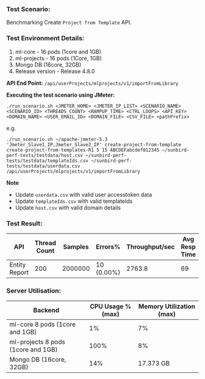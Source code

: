 ### Test Scenario:
Benchmarking Create `Project from Template` API.

### Test Environment Details:
1. ml-core - 16 pods (1core and 1GB)
2. ml-projects - 16 pods (1Core, 1GB) 
3. Mongo DB (16core, 32GB)
4. Release version - Release 4.8.0

**API End Point:** `/api/userProjects/mlprojects/v1/importFromLibrary`

**Executing the test scenario using JMeter:**

```./run_scenario.sh <JMETER_HOME> <JMETER_IP_LIST> <SCENARIO_NAME> <SCENARIO_ID> <THREADS_COUNT> <RAMPUP_TIME> <CTRL_LOOPS> <API_KEY> <DOMAIN_NAME> <USER_EMAIL_ID> <DOMAIN_FILE> <CSV_FILE> <pathPrefix> ```

e.g.

```./run_scenario.sh ~/apache-jmeter-5.3 'Jmeter_Slave1_IP,Jmeter_Slave2_IP' create-project-from-template create-project-from-templates-R1 5 15 ABCDEFabcdef012345 ~/sunbird-perf-tests/testdata/host.csv ~/sunbird-perf-tests/testdata/templateIds.csv ~/sunbird-perf-tests/testdata/userdata.csv /api/userProjects/mlprojects/v1/importFromLibrary```

**Note**
- Update `userdata.csv` with valid user accesstoken data
- Update `templateIds.csv` with valid templateIds 
- Update `host.csv` with valid domain details

### Test Result:
| API           | Thread Count  | Samples  | Errors%   | Throughput/sec  |Avg Resp Time  |   95th pct  |  99th pct   |
| ------------- | ------------- | -------- | --------- | --------------- |---------------|-------------|-------------|
| Entity Report  | 200           |  2000000  | 10 (0.00%) | 2763.8       |     69    |   264    |	327|


### Server Utilisation:
| Backend          | CPU Usage %(max) | Memory Utilization (max) |
| ------------- | ------------- |------------- |
|ml-core 8 pods (1core and 1GB)|1%|7%|
|ml-projects 8 pods (1core and 1GB)|100%|8%|
|Mongo DB (16core, 32GB)| 14%| 17.373 GB   |

